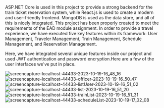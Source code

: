 ASP.NET Core is used in this project to provide a strong backend for the train ticket reservation system, while React.js is used to create a modern and user-friendly frontend. MongoDB is used as the data store, and all of this is nicely integrated. This project has been properly created to meet the requirements of the EAD module assignment. In order to provide a travel experience, we have executed five key features within its framework: User Management, Traveler Management, Train Management, Schedule Management, and Reservation Management.

Here, we have integrated several unique features inside our project and used JWT authentication and password encryption.Here are a few of the user interfaces we've put in place.

![screencapture-localhost-44433-2023-10-19-16_48_16](https://github.com/rashmidaswaththa/ead-test/assets/76204251/e6c361da-3e2f-4d5a-90ca-9fc31e615576)
![screencapture-localhost-44433-officer-2023-10-19-16_50_47](https://github.com/rashmidaswaththa/ead-test/assets/76204251/23e321ce-bf2f-4030-bb25-8aab2d610317)
![screencapture-localhost-44433-listUser-2023-10-19-16_51_02](https://github.com/rashmidaswaththa/ead-test/assets/76204251/d14363f4-a775-4293-9a4c-c24908116d58)
![screencapture-localhost-44433-list-2023-10-19-16_51_20](https://github.com/rashmidaswaththa/ead-test/assets/76204251/257fb4ce-44e4-44aa-b282-583ddfb0af78)
![screencapture-localhost-44433-trainList-2023-10-19-16_51_31](https://github.com/rashmidaswaththa/ead-test/assets/76204251/c36c2d68-27d1-4460-b1d3-4ae2ede57b67)
![screencapture-localhost-44433-scheduleList-2023-10-19-17_02_08](https://github.com/rashmidaswaththa/ead-test/assets/76204251/68751408-86c4-4ae8-a7b7-cddc172c1452)

